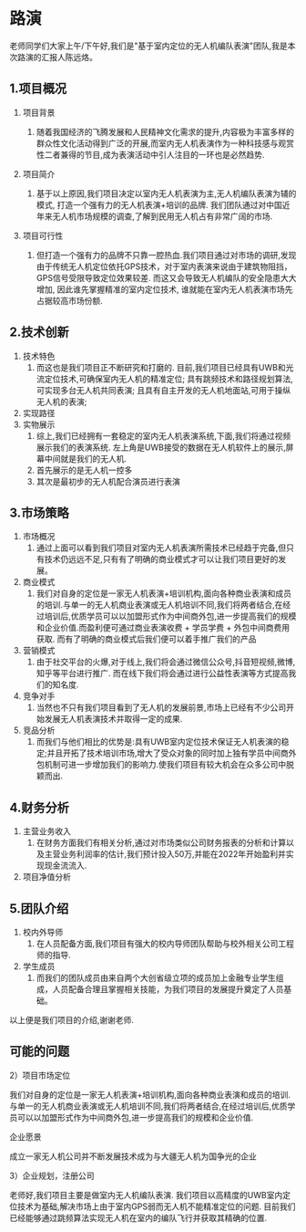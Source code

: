 # 路演

老师同学们大家上午/下午好,我们是"基于室内定位的无人机编队表演"团队,我是本次路演的汇报人陈远烙。

## 1.项目概况

1. 项目背景
   1. 随着我国经济的飞腾发展和人民精神文化需求的提升,内容极为丰富多样的群众性文化活动得到广泛的开展,而室内无人机表演作为一种科技感与观赏性二者兼得的节目,成为表演活动中引人注目的一环也是必然趋势.

2. 项目简介
   1. 基于以上原因,我们项目决定以室内无人机表演为主,无人机编队表演为辅的模式, 打造一个强有力的无人机表演+培训的品牌. 我们团队通过对中国近年来无人机市场规模的调查,了解到民用无人机占有非常广阔的市场.
3. 项目可行性
   1. 但打造一个强有力的品牌不只靠一腔热血.我们项目通过对市场的调研,发现由于传统无人机定位依托GPS技术，对于室内表演来说由于建筑物阻挡，GPS信号受限导致定位效果较差. 而这又会导致无人机编队的安全隐患大大增加, 因此谁先掌握精准的室内定位技术, 谁就能在室内无人机表演市场先占据较高市场份额.

## 2.技术创新

1. 技术特色
   1. 而这也是我们项目正不断研究和打磨的. 目前,我们项目已经具有UWB和光流定位技术,可确保室内无人机的精准定位; 具有跳频技术和路径规划算法,可实现多台无人机共同表演; 且具有自主开发的无人机地面站,可用于操纵无人机的表演;
2. 实现路径
3. 实物展示
   1. 综上,我们已经拥有一套稳定的室内无人机表演系统,下面,我们将通过视频展示我们的表演系统. 左上角是UWB接受的数据在无人机软件上的展示,屏幕中间就是我们的无人机.
   2. 首先展示的是无人机一控多
   3. 其次是最初步的无人机配合演员进行表演

## 3.市场策略

1. 市场概况
   1. 通过上面可以看到我们项目对室内无人机表演所需技术已经趋于完备,但只有技术仍远远不足,只有有了明确的商业模式才可以让我们项目更好的发展。
2. 商业模式
   1. 我们对自身的定位是一家无人机表演+培训机构,面向各种商业表演和成员的培训.与单一的无人机商业表演或无人机培训不同,我们将两者结合,在经过培训后,优质学员可以以加盟形式作为中间商外包,进一步提高我们的规模和企业价值.而盈利便可通过商业表演收费 + 学员学费 + 外包中间商费用 获取. 而有了明确的商业模式后我们便可以着手推广我们的产品
3. 营销模式
   1. 由于社交平台的火爆,对于线上,我们将会通过微信公众号,抖音短视频,微博,知乎等平台进行推广. 而在线下我们将会通过进行公益性表演等方式提高我们的知名度.
4. 竞争对手
   1. 当然也不只有我们项目看到了无人机的发展前景,市场上已经有不少公司开始发展无人机表演技术并取得一定的成果.
5. 竞品分析
   1. 而我们与他们相比的优势是:具有UWB室内定位技术保证无人机表演的稳定;并且开拓了技术培训市场,增大了受众对象的同时加上独有学员中间商外包机制可进一步增加我们的影响力.使我们项目有较大机会在众多公司中脱颖而出.

## 4.财务分析

1. 主营业务收入
   1. 在财务方面我们有相关分析,通过对市场类似公司财务报表的分析和计算以及主营业务利润率的估计,我们预计投入50万,并能在2022年开始盈利并实现现金流流入.
2. 项目净值分析

## 5.团队介绍

1. 校内外导师
   1. 在人员配备方面,我们项目有强大的校内导师团队帮助与校外相关公司工程师的指导.
2. 学生成员
   1. 而我们的团队成员由来自两个大创省级立项的成员加上金融专业学生组成，人员配备合理且掌握相关技能，为我们项目的发展提升奠定了人员基础。

以上便是我们项目的介绍,谢谢老师.

## 可能的问题

2）项目市场定位

我们对自身的定位是一家无人机表演+培训机构,面向各种商业表演和成员的培训.与单一的无人机商业表演或无人机培训不同,我们将两者结合,在经过培训后,优质学员可以以加盟形式作为中间商外包,进一步提高我们的规模和企业价值.

企业愿景

成立一家无人机公司并不断发展技术成为与大疆无人机为国争光的企业

3）企业规划，注册公司

老师好,我们项目主要是做室内无人机编队表演. 我们项目以高精度的UWB室内定位技术为基础,解决市场上由于室内GPS弱而无人机不能精准定位的问题. 目前我们已经能够通过跳频算法实现无人机在室内的编队飞行并获取其精确的位置.
